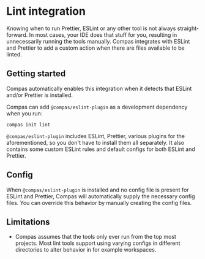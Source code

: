 # Lint integration

Knowing when to run Prettier, ESLint or any other tool is not always
straight-forward. In most cases, your IDE does that stuff for you, resulting in
unnecessarily running the tools manually. Compas integrates with ESLint and
Prettier to add a custom action when there are files available to be linted.

## Getting started

Compas automatically enables this integration when it detects that ESLint and/or
Prettier is installed.

Compas can add `@compas/eslint-plugin` as a development dependency when you run:

```shell
compas init lint
```

`@compas/eslint-plugin` includes ESLint, Prettier, various plugins for the
aforementioned, so you don't have to install them all separately. It also
contains some custom ESLint rules and default configs for both ESLint and
Prettier.

## Config

When `@compas/eslint-plugin` is installed and no config file is present for
ESLint and Prettier, Compas will automatically supply the necessary config
files. You can override this behavior by manually creating the config files.

## Limitations

- Compas assumes that the tools only ever run from the top most projects. Most
  lint tools support using varying configs in different directories to alter
  behavior in for example workspaces.
